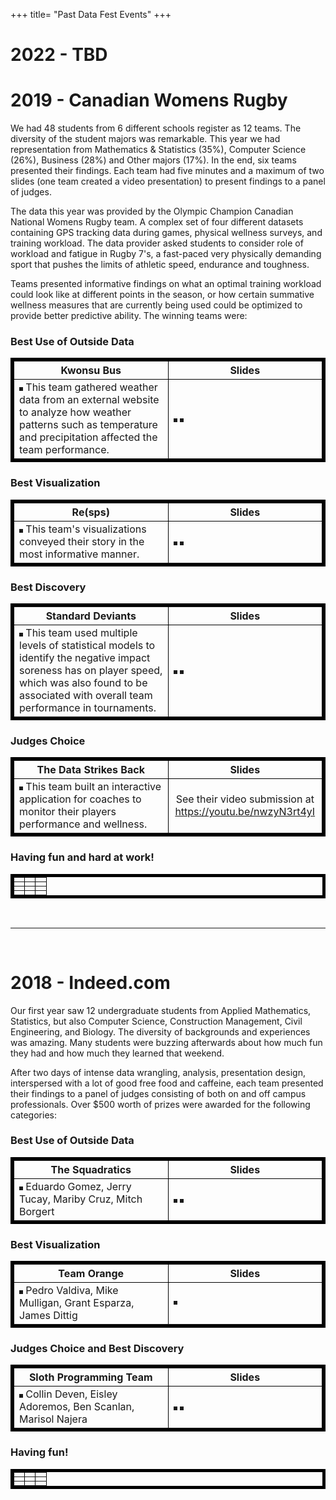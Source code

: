 +++
title= "Past Data Fest Events"
+++

# 2022 - TBD


# 2019 - Canadian Womens Rugby
We had 48 students from 6 different schools register as 12 teams. The diversity of the student majors was remarkable. This year we had representation from Mathematics & Statistics (35%), Computer Science (26%), Business (28%) and Other majors (17%). In the end, six teams presented their findings. Each team had five minutes and a maximum of two slides (one team created a video presentation) to present findings to a panel of judges. 

The data this year was provided by the Olympic Champion Canadian National Womens Rugby team. A complex set of four different datasets containing GPS tracking data during games, physical wellness surveys, and training workload. The data provider asked students to consider role of workload and fatigue in Rugby 7's, a fast-paced very physically demanding sport that pushes the limits of athletic speed, endurance and toughness.

Teams presented informative findings on what an optimal training workload could look like at different points in the season, or how certain summative wellness measures that are currently being used could be optimized to provide better predictive ability. The winning teams were: 

### Best Use of Outside Data

<table border="5" bordercolor="black" align="center">
<colgroup>
<col width="50%" />
<col width="50%" />
</colgroup>

<thead>
<tr class="header">
<th align="center" >Kwonsu Bus</th>
<th align="center" >Slides</th>
</tr>
</thead>

<tbody>
<tr>
  <td>
    <img src="/img/pics_2019/best_outside_data.jpg" alt="" border=3 style="max-height:100%;
        max-width:100%"></img>  This team gathered weather data from an external website to analyze how weather patterns such as temperature and precipitation affected the team performance. 
  </td>  
  <td>
    <img src="/img/pics_2019/best_outside_data_slide1.PNG" alt="" border=3 style="max-height:100%; max-width:100%"></img>
    <img src="/img/pics_2019/best_outside_data_slide2.PNG" alt="" border=3 style="max-height:100%; max-width:100%"></img>
  </td>
</tr>

</tbody>
</table>


### Best Visualization

<table  border="5" bordercolor="black" align="center">
<colgroup>
<col width="50%" />
<col width="50%" />
</colgroup>

<thead>
<tr class="header">
<th align="center" >Re(sps)</th>
<th align="center" >Slides</th>
</tr>
</thead>

<tbody>
<tr>
  <td>
    <img src="/img/pics_2019/best_viz.jpg" alt="" border=3  
          style="max-height:100%; max-width:100%"></img> 
          This team's visualizations conveyed their story in the most informative manner.
  </td>  
  <td> 
    <img src="/img/pics_2019/best_viz_slide1.PNG" alt="" border=3 style="max-height:100%; max-width:100%"></img>
    <img src="/img/pics_2019/best_viz_slide2.PNG" alt="" border=3 style="max-height:100%; max-width:100%"></img>
  </td>
</tr>

</tbody>
</table>


### Best Discovery

<table  border="5" bordercolor="black" align="center">
<colgroup>
<col width="50%" />
<col width="50%" />
</colgroup>

<thead>
<tr class="header">
<th align="center" >Standard Deviants</th>
<th align="center" >Slides</th>
</tr>
</thead>

<tbody>
<tr>
  <td>
    <img src="/img/pics_2019/best_discovery.jpg" alt="" border=3  
    style="max-height:100%; max-width:100%"></img> 
    This team used multiple levels of statistical models to identify the negative impact soreness has on player speed, which was also found to be associated with overall team performance in tournaments.
  </td>
  <td>
    <img src="/img/pics_2019/best_discovery_slide1.PNG" alt="" border=3 style="max-height:100%; max-width:100%"></img>
    <img src="/img/pics_2019/best_discovery_slide2.PNG" alt="" border=3 style="max-height:100%; max-width:100%"></img>
  </td>
</tr>

</tbody>
</table>



### Judges Choice

<table  border="5" bordercolor="black" align="center">
<colgroup>
<col width="50%" />
<col width="50%" />
</colgroup>

<thead>
<tr class="header">
<th align="center" >The Data Strikes Back</th>
<th align="center" >Slides</th>
</tr>
</thead>

<tbody>
<tr>
  <td>
    <img src="/img/pics_2019/judge_choice.jpg" alt="" border=3  
    style="max-height:100%; max-width:100%"></img> 
    This team built an interactive application for coaches to monitor their players performance and wellness.  
  </td>
  <td>
    <center> 
    See their video submission at 
      <a href="https://youtu.be/nwzyN3rt4yI">https://youtu.be/nwzyN3rt4yI</a> 
    </center>
  </td>
</tr>

</tbody>
</table>

<!---
<source src="https://youtu.be/nwzyN3rt4yI" type="video/mp4">
--->

### Having fun and hard at work!
<table  border="5" bordercolor="black" align="center">
<colgroup>
<col width="33%" />
<col width="33%" />
<col width="33%" />

</colgroup>


<tbody>
<tr>
  <td> <img src="/img/pics_2019/food1.jpg" alt="" style="max-height:100%; max-width:100%"></img>
  <td> <img src="/img/pics_2019/laptops.jpg" alt="" style="max-height:100%; max-width:100%"></img>
  <td> <img src="/img/pics_2019/ppl1.jpg" alt="" style="max-height:100%; max-width:100%"></img>
</td>
</tr>
<tr>
  <td> <img src="/img/pics_2019/trinchero.jpg" alt="" style="max-height:100%; max-width:100%"></img>
  <td> <img src="/img/pics_2019/whiteboard.jpg" alt="" style="max-height:100%; max-width:100%"></img>
  <td> <img src="/img/pics_2019/ppl2.jpg" alt="" style="max-height:100%; max-width:100%"></img>
</td>
</tr>
<tr>
  <td> <img src="/img/pics_2019/ppl3.jpg" alt="" style="max-height:100%; max-width:100%"></img>
  <td> <img src="/img/pics_2019/ppl4.jpg" alt="" style="max-height:100%; max-width:100%"></img>
  <td> <img src="/img/pics_2019/food2.jpg" alt="" style="max-height:100%; max-width:100%"></img>
</td>
</tr>
<tr>
  <td> <img src="/img/pics_2019/ppl5.jpg" alt="" style="max-height:100%; max-width:100%"></img>
  <td> <img src="/img/pics_2019/ppl6.jpg" alt="" style="max-height:100%; max-width:100%"></img>
  <td> <img src="/img/pics_2019/swag.jpg" alt="" style="max-height:100%; max-width:100%"></img>
</td>
</tr>

</tbody>
</table>



<br>

----

<br>

# 2018 - Indeed.com

Our first year saw 12 undergraduate students from Applied Mathematics, Statistics, but also Computer Science, Construction Management, Civil Engineering, and Biology. The diversity of backgrounds and experiences was amazing. Many students were buzzing afterwards about how much fun they had and how much they learned that weekend.

After two days of intense data wrangling, analysis, presentation design, interspersed with a lot of good free food and caffeine, each team presented their findings to a panel of judges consisting of both on and off campus professionals. Over $500 worth of prizes were awarded for the following categories:

### Best Use of Outside Data

<table border="5" bordercolor="black" align="center">
<colgroup>
<col width="50%" />
<col width="50%" />
</colgroup>

<thead>
<tr class="header">
<th align="center" >The Squadratics</th>
<th align="center" >Slides</th>
</tr>
</thead>

<tbody>
<tr>
  <td>
    <img src="/img/pics_2018/best_use_of_outside_data.jpg" alt="" border=3 style="max-height:100%;
        max-width:100%"></img>  Eduardo Gomez, Jerry Tucay, Mariby Cruz, Mitch Borgert 
  </td>  
  <td>
    <img src="/img/pics_2018/squad_1.PNG" alt="" border=3 style="max-height:100%; max-width:100%"></img>
    <img src="/img/pics_2018/squad_2.PNG" alt="" border=3 style="max-height:100%; max-width:100%"></img>
  </td>
</tr>

</tbody>
</table>


### Best Visualization

<table  border="5" bordercolor="black" align="center">
<colgroup>
<col width="50%" />
<col width="50%" />
</colgroup>

<thead>
<tr class="header">
<th align="center" >Team Orange</th>
<th align="center" >Slides</th>
</tr>
</thead>

<tbody>
<tr>
  <td>
    <img src="/img/pics_2018/best_visualization.jpg" alt="" border=3  
          style="max-height:100%; max-width:100%"></img> 
          Pedro Valdiva, Mike Mulligan, Grant Esparza, James Dittig
  </td>  
  <td> 
    <img src="/img/pics_2018/orange_1.PNG" alt="" border=3 style="max-height:100%; max-width:100%"></img>
  </td>
</tr>

</tbody>
</table>


### Judges Choice and Best Discovery

<table  border="5" bordercolor="black" align="center">
<colgroup>
<col width="50%" />
<col width="50%" />
</colgroup>

<thead>
<tr class="header">
<th align="center" >Sloth Programming Team</th>
<th align="center" >Slides</th>
</tr>
</thead>

<tbody>
<tr>
  <td>
    <img src="/img/pics_2018/best_discovery.jpg" alt="" border=3  
    style="max-height:100%; max-width:100%"></img> 
    Collin Deven, Eisley Adoremos, Ben Scanlan, Marisol Najera 
  </td>
  <td>
    <img src="/img/pics_2018/sloth_1.PNG" alt="" border=3 style="max-height:100%; max-width:100%"></img>
    <img src="/img/pics_2018/sloth_2.PNG" alt="" border=3 style="max-height:100%; max-width:100%"></img>
  </td>
</tr>

</tbody>
</table>



### Having fun!
<table  border="5" bordercolor="black" align="center">
<colgroup>
<col width="33%" />
<col width="33%" />
<col width="33%" />

</colgroup>


<tbody>
<tr>
  <td> <img src="/img/pics_2018/cooling_off.jpg" alt="" style="max-height:100%; max-width:100%"></img>
  <td> <img src="/img/pics_2018/food_day1.jpg" alt="" style="max-height:100%; max-width:100%"></img>
  <td> <img src="/img/pics_2018/friday_evening.jpg" alt="" style="max-height:100%; max-width:100%"></img>
</td>
</tr>
<tr>
  <td> <img src="/img/pics_2018/stuff.jpg" alt="" style="max-height:100%; max-width:100%"></img>
  <td> <img src="/img/pics_2018/french_toast.jpg" alt="" style="max-height:100%; max-width:100%"></img>
  <td> <img src="/img/pics_2018/sloth_team.jpg" alt="" style="max-height:100%; max-width:100%"></img>
</td>
</tr>
<tr>
  <td> <img src="/img/pics_2018/squad.jpg" alt="" style="max-height:100%; max-width:100%"></img>
  <td> <img src="/img/pics_2018/team_orange.jpg" alt="" style="max-height:100%; max-width:100%"></img>
  <td> <img src="/img/pics_2018/some_code.jpg" alt="" style="max-height:100%; max-width:100%"></img>
</td>
</tr>

</tbody>
</table>
